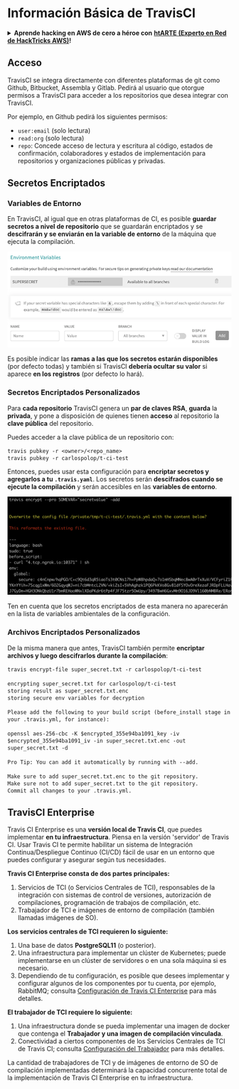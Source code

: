 # Información Básica de TravisCI

<details>

<summary><strong>Aprende hacking en AWS de cero a héroe con</strong> <a href="https://training.hacktricks.xyz/courses/arte"><strong>htARTE (Experto en Red de HackTricks AWS)</strong></a><strong>!</strong></summary>

Otras formas de apoyar a HackTricks:

* Si deseas ver tu **empresa anunciada en HackTricks** o **descargar HackTricks en PDF** Consulta los [**PLANES DE SUSCRIPCIÓN**](https://github.com/sponsors/carlospolop)!
* Obtén el [**oficial PEASS & HackTricks swag**](https://peass.creator-spring.com)
* Descubre [**La Familia PEASS**](https://opensea.io/collection/the-peass-family), nuestra colección exclusiva de [**NFTs**](https://opensea.io/collection/the-peass-family)
* **Únete al** 💬 [**grupo de Discord**](https://discord.gg/hRep4RUj7f) o al [**grupo de telegram**](https://t.me/peass) o **síguenos** en **Twitter** 🐦 [**@hacktricks\_live**](https://twitter.com/hacktricks\_live)**.**
* **Comparte tus trucos de hacking enviando PRs a los** [**HackTricks**](https://github.com/carlospolop/hacktricks) y [**HackTricks Cloud**](https://github.com/carlospolop/hacktricks-cloud) repositorios de github.

</details>

## Acceso

TravisCI se integra directamente con diferentes plataformas de git como Github, Bitbucket, Assembla y Gitlab. Pedirá al usuario que otorgue permisos a TravisCI para acceder a los repositorios que desea integrar con TravisCI.

Por ejemplo, en Github pedirá los siguientes permisos:

* `user:email` (solo lectura)
* `read:org` (solo lectura)
* `repo`: Concede acceso de lectura y escritura al código, estados de confirmación, colaboradores y estados de implementación para repositorios y organizaciones públicas y privadas.

## Secretos Encriptados

### Variables de Entorno

En TravisCI, al igual que en otras plataformas de CI, es posible **guardar secretos a nivel de repositorio** que se guardarán encriptados y se **descifrarán y se enviarán en la variable de entorno** de la máquina que ejecuta la compilación.

![](<../../.gitbook/assets/image (203).png>)

Es posible indicar las **ramas a las que los secretos estarán disponibles** (por defecto todas) y también si TravisCI **debería ocultar su valor** si aparece **en los registros** (por defecto lo hará).

### Secretos Encriptados Personalizados

Para **cada repositorio** TravisCI genera un **par de claves RSA**, **guarda** la **privada**, y pone a disposición de quienes tienen **acceso** al repositorio la **clave pública** del repositorio.

Puedes acceder a la clave pública de un repositorio con:
```
travis pubkey -r <owner>/<repo_name>
travis pubkey -r carlospolop/t-ci-test
```
Entonces, puedes usar esta configuración para **encriptar secretos y agregarlos a tu `.travis.yaml`**. Los secretos serán **descifrados cuando se ejecute la compilación** y serán accesibles en las **variables de entorno**.

![](<../../.gitbook/assets/image (139).png>)

Ten en cuenta que los secretos encriptados de esta manera no aparecerán en la lista de variables ambientales de la configuración.

### Archivos Encriptados Personalizados

De la misma manera que antes, TravisCI también permite **encriptar archivos y luego descifrarlos durante la compilación**:
```
travis encrypt-file super_secret.txt -r carlospolop/t-ci-test

encrypting super_secret.txt for carlospolop/t-ci-test
storing result as super_secret.txt.enc
storing secure env variables for decryption

Please add the following to your build script (before_install stage in your .travis.yml, for instance):

openssl aes-256-cbc -K $encrypted_355e94ba1091_key -iv $encrypted_355e94ba1091_iv -in super_secret.txt.enc -out super_secret.txt -d

Pro Tip: You can add it automatically by running with --add.

Make sure to add super_secret.txt.enc to the git repository.
Make sure not to add super_secret.txt to the git repository.
Commit all changes to your .travis.yml.
```
## TravisCI Enterprise

Travis CI Enterprise es una **versión local de Travis CI**, que puedes implementar **en tu infraestructura**. Piensa en la versión 'servidor' de Travis CI. Usar Travis CI te permite habilitar un sistema de Integración Continua/Despliegue Continuo (CI/CD) fácil de usar en un entorno que puedes configurar y asegurar según tus necesidades.

**Travis CI Enterprise consta de dos partes principales:**

1. Servicios de TCI (o Servicios Centrales de TCI), responsables de la integración con sistemas de control de versiones, autorización de compilaciones, programación de trabajos de compilación, etc.
2. Trabajador de TCI e imágenes de entorno de compilación (también llamadas imágenes de SO).

**Los servicios centrales de TCI requieren lo siguiente:**

1. Una base de datos **PostgreSQL11** (o posterior).
2. Una infraestructura para implementar un clúster de Kubernetes; puede implementarse en un clúster de servidores o en una sola máquina si es necesario.
3. Dependiendo de tu configuración, es posible que desees implementar y configurar algunos de los componentes por tu cuenta, por ejemplo, RabbitMQ; consulta [Configuración de Travis CI Enterprise](https://docs.travis-ci.com/user/enterprise/tcie-3.x-setting-up-travis-ci-enterprise/) para más detalles.

**El trabajador de TCI requiere lo siguiente:**

1. Una infraestructura donde se pueda implementar una imagen de docker que contenga el **Trabajador y una imagen de compilación vinculada**.
2. Conectividad a ciertos componentes de los Servicios Centrales de TCI de Travis CI; consulta [Configuración del Trabajador](https://docs.travis-ci.com/user/enterprise/setting-up-worker/) para más detalles.

La cantidad de trabajadores de TCI y de imágenes de entorno de SO de compilación implementadas determinará la capacidad concurrente total de la implementación de Travis CI Enterprise en tu infraestructura.
